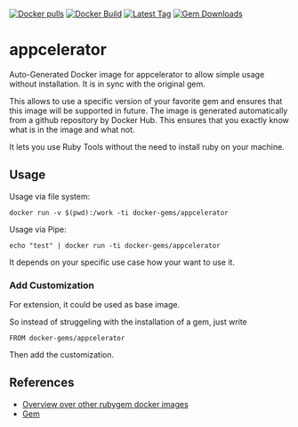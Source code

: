 [![Docker pulls](https://img.shields.io/docker/pulls/rubygem/appcelerator.svg)](https://hub.docker.com/r/rubygem/appcelerator/)
[![Docker Build](https://img.shields.io/docker/automated/rubygem/appcelerator.svg)](https://hub.docker.com/r/rubygem/appcelerator/)
[![Latest Tag](https://img.shields.io/github/tag/docker-rubygem/appcelerator.svg)](https://hub.docker.com/r/rubygem/appcelerator/)
[![Gem Downloads](https://img.shields.io/gem/dt/appcelerator.svg)](https://rubygems.org/gems/appcelerator/)
# appcelerator

Auto-Generated Docker image for appcelerator to allow simple usage without installation.
It is in sync with the original gem.

This allows to use a specific version of your favorite gem and ensures that this image will be supported in future.
The image is generated automatically from a github repository by Docker Hub.
This ensures that you exactly know what is in the image and what not.

It lets you use Ruby Tools without the need to install ruby on your machine.

## Usage

Usage via file system:

`docker run -v $(pwd):/work -ti docker-gems/appcelerator`

Usage via Pipe:

`echo "test" | docker run -ti docker-gems/appcelerator`

It depends on your specific use case how your want to use it.

### Add Customization

For extension, it could be used as base image.

So instead of struggeling with the installation of a gem, just write

`FROM docker-gems/appcelerator`

Then add the customization.

## References

 - [Overview over other rubygem docker images](https://github.com/thinkbot/docker-rubygem)
 - [Gem](https://rubygems.org/gems/appcelerator/)
